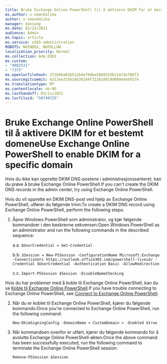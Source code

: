 ```yaml
---
title: Bruke Exchange Online PowerShell til å aktivere DKIM for et bestemt domene
ms.author: v-smandalika
author: v-smandalika
manager: dansimp
ms.date: 02/23/2021
audience: Admin
ms.topic: article
ms.service: o365-administration
ROBOTS: NOINDEX, NOFOLLOW
localization_priority: Normal
ms.collection: Adm_O365
ms.custom:
- "9002531"
- "7375"
ms.openlocfilehash: 2f2b60a63b512bde794ba588852db11423e766f3
ms.sourcegitcommit: 6312ee31561db36104f32282d019d069ede69174
ms.translationtype: MT
ms.contentlocale: nb-NO
ms.lasthandoff: 03/11/2021
ms.locfileid: "50749725"
---
```

# <a name="use-exchange-online-powershell-to-enable-dkim-for-a-specific-domain"></a><span data-ttu-id="5014b-102">Bruke Exchange Online PowerShell til å aktivere DKIM for et bestemt domene</span><span class="sxs-lookup"><span data-stu-id="5014b-102">Use Exchange Online PowerShell to enable DKIM for a specific domain</span></span>

<span data-ttu-id="5014b-103">Hvis du ikke kan opprette DKIM DNS-postene i administrasjonssenteret, kan du prøve å bruke Exchange Online PowerShell.</span><span class="sxs-lookup"><span data-stu-id="5014b-103">If you can't create the DKIM DNS records in the admin center, try using Exchange Online PowerShell.</span></span> 

<span data-ttu-id="5014b-104">Hvis du vil opprette en DKIM DNS-post ved hjelp av Exchange Online PowerShell, utfører du følgende trinn:</span><span class="sxs-lookup"><span data-stu-id="5014b-104">To create a DKIM DNS record using Exchange Online PowerShell, perform the following steps:</span></span>

1. <span data-ttu-id="5014b-105">Åpne Windows PowerShell som administrator, og kjør følgende kommandoer i den beskrevne sekvensen:</span><span class="sxs-lookup"><span data-stu-id="5014b-105">Open Windows PowerShell as an administrator and run the following commands in the described sequence:</span></span>

    <span data-ttu-id="5014b-106">a.</span><span class="sxs-lookup"><span data-stu-id="5014b-106">a.</span></span> `$UserCredential = Get-Credential`

    <span data-ttu-id="5014b-107">b.</span><span class="sxs-lookup"><span data-stu-id="5014b-107">b.</span></span> `$Session = New-PSSession -ConfigurationName Microsoft.Exchange -ConnectionUri https://outlook.office365.com/powershell-liveid/ -Credential $UserCredential -Authentication Basic -AllowRedirection`

    <span data-ttu-id="5014b-108">c.</span><span class="sxs-lookup"><span data-stu-id="5014b-108">c.</span></span> `Import-PSSession $Session -DisableNameChecking`
    
<span data-ttu-id="5014b-109">Hvis du har problemer med å koble til Exchange Online PowerShell, kan du se [Koble til Exchange Online PowerShell](https://docs.microsoft.com/powershell/exchange/connect-to-exchange-online-powershell).</span><span class="sxs-lookup"><span data-stu-id="5014b-109">If you have trouble connecting to Exchange Online PowerShell, see [Connect to Exchange Online PowerShell](https://docs.microsoft.com/powershell/exchange/connect-to-exchange-online-powershell).</span></span>

2. <span data-ttu-id="5014b-110">Når du er koblet til Exchange Online PowerShell, kjører du følgende kommando:</span><span class="sxs-lookup"><span data-stu-id="5014b-110">Once you're connected to Exchange Online PowerShell, run the following command:</span></span>

    `New-DkimSigningConfig -DomainName < CustomDomain > -Enabled $true`

3. <span data-ttu-id="5014b-111">Når kommandoen ovenfor er utført, kjører du følgende kommando for å avslutte Exchange Online PowerShell-økten:</span><span class="sxs-lookup"><span data-stu-id="5014b-111">Once the above command has been successfully executed, run the following command to terminate the Exchange Online PowerShell session:</span></span>

    `Remove-PSSession $Session` 



